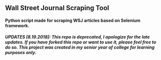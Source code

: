 ## Wall Street Journal Scraping Tool

#### Python script made for scraping WSJ articles based on Selenium framework.

##### UPDATES [8.19.2018]: This repo is deprecated, I apologize for the late updates. If you have forked this repo or want to use it, please feel free to do so. This project was created in my senior year of college for learning purposes only.
